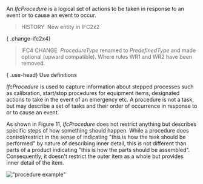 An _IfcProcedure_ is a logical set of actions to be taken in response to an event or to cause an event to occur.

> HISTORY&nbsp; New entity in IFC2x2

{ .change-ifc2x4}
> IFC4 CHANGE&nbsp; _ProcedureType_ renamed to _PredefinedType_ and made optional (upward compatible). Where rules WR1 and WR2 have been removed.

{ .use-head}
Use definitions

_IfcProcedure_ is used to capture information about stepped processes such as calibration, start/stop procedures for equipment items, designated actions to take in the event of an emergency etc. A procedure is not a task, but may describe a set of tasks and their order of occurrence in response to or to cause an event.

As shown in Figure 11, _IfcProcedure_ does not restrict anything but describes specific steps of how something should happen. While a procedure does control/restrict in the sense of indicating "this is how the task should be performed" by nature of describing inner detail, this is not different than parts of a product indicating "this is how the parts should be assembled". Consequently, it doesn't restrict the outer item as a whole but provides inner detail of the item.

!["procedure example"](../../../../../../figures/ifcprocedure_example.png "Figure 1 &mdash; Procedure relationships")
